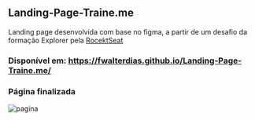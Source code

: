 

## Landing-Page-Traine.me
Landing page desenvolvida com base no figma, a partir de um desafio da formação Explorer pela <a href='https://www.rocketseat.com.br/?utm_source=google&utm_medium=cpc&utm_campaign=lead&utm_term=perpetuo&utm_content=institucional-lead-home-texto-lead-brandkws-none-none-institucional-none-none-br-google&gclid=CjwKCAjw-IWkBhBTEiwA2exyO2UU9IxMHuBX8nM-cwqEDLeeUYn7ZCoV3E6wHGFEYExif5P_Hm8wuhoCmgsQAvD_BwE' target="_blank">RocektSeat</a>


### Disponível em: https://fwalterdias.github.io/Landing-Page-Traine.me/


### Página finalizada
![pagina](https://github.com/FWalterDias/Landing-Page-Traine.me/assets/100762742/3a8fa84b-bb51-4b57-8fcc-797b304617a0)
